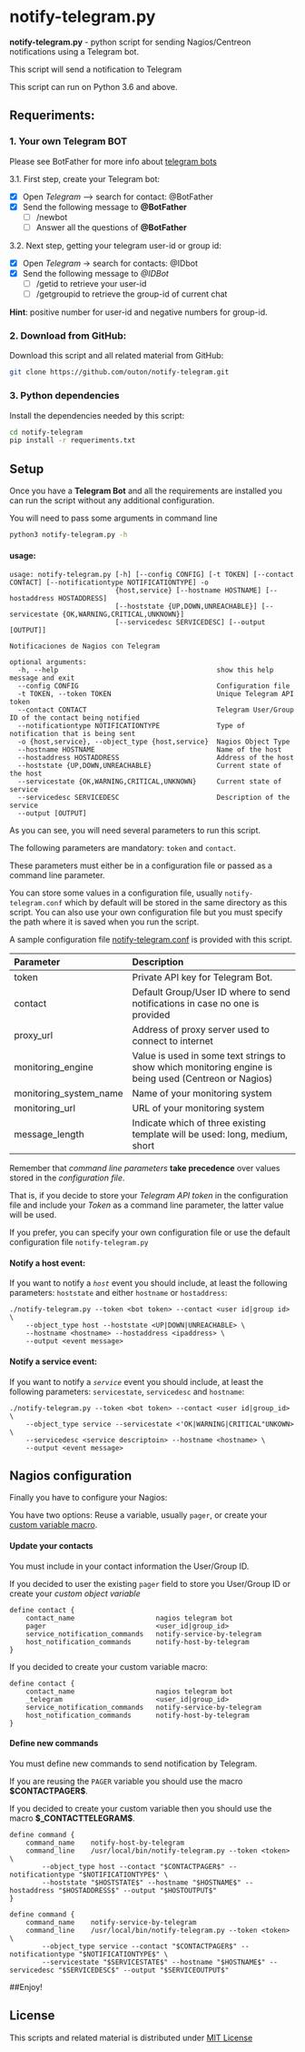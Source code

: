 # **notify-telegram.py**
 **notify-telegram.py** - python script for sending Nagios/Centreon notifications using a Telegram
    bot. 

This script will send a notification to Telegram

This script can run on Python 3.6 and above.



## Requeriments:

### 1. Your own Telegram BOT
Please see BotFather for more info about [telegram bots](https://core.telegram.org/bots)
    
3.1. First step, create your Telegram bot:

- [x] Open *Telegram* --> search for contact: @BotFather
- [x] Send the following message to **@BotFather**
  - [ ] /newbot
  - [ ] Answer all the questions of **@BotFather**
    
3.2. Next step, getting your telegram user-id or group id:

- [x] Open *Telegram* -> search for contacts: @IDbot
- [x] Send the following message to *@IDBot*
  - [ ] /getid to retrieve your user-id
  - [ ] /getgroupid to retrieve the group-id of current chat

**Hint**: positive number for user-id and negative numbers for group-id.

### 2. Download from GitHub:
Download this script and all related material from GitHub:
```bash
git clone https://github.com/outon/notify-telegram.git
```

### 3. Python dependencies
Install the dependencies needed by this script:

```bash
cd notify-telegram
pip install -r requeriments.txt
```

## Setup
Once you have a **Telegram Bot** and all the requirements are installed  you can run the script without any additional configuration.

You will need to pass some arguments in command line 

```bash
python3 notify-telegram.py -h
```

#### usage:

    usage: notify-telegram.py [-h] [--config CONFIG] [-t TOKEN] [--contact CONTACT] [--notificationtype NOTIFICATIONTYPE] -o
                              {host,service} [--hostname HOSTNAME] [--hostaddress HOSTADDRESS]
                              [--hoststate {UP,DOWN,UNREACHABLE}] [--servicestate {OK,WARNING,CRITICAL,UNKNOWN}]
                              [--servicedesc SERVICEDESC] [--output [OUTPUT]]
    
    Notificaciones de Nagios con Telegram
    
    optional arguments:
      -h, --help                                       show this help message and exit
      --config CONFIG                                  Configuration file
      -t TOKEN, --token TOKEN                          Unique Telegram API token
      --contact CONTACT                                Telegram User/Group ID of the contact being notified
      --notificationtype NOTIFICATIONTYPE              Type of notification that is being sent
      -o {host,service}, --object_type {host,service}  Nagios Object Type
      --hostname HOSTNAME                              Name of the host
      --hostaddress HOSTADDRESS                        Address of the host
      --hoststate {UP,DOWN,UNREACHABLE}                Current state of the host
      --servicestate {OK,WARNING,CRITICAL,UNKNOWN}     Current state of service
      --servicedesc SERVICEDESC                        Description of the service
      --output [OUTPUT]

As you can see, you will need several parameters to run this script.

The following parameters are mandatory: `token` and `contact`.

These parameters must either be in a configuration file or passed as a command line parameter.

You can store some values in a configuration file, usually `notify-telegram.conf` which by default will be stored in the same directory as this script. You can also use your own configuration file but you must specify the path where it is saved when you run the script.

A sample configuration file [notify-telegram.conf](./notify-telegram.conf) is provided with this script.

| Parameter  | Description|
| :---         |     :---     |
| token   | Private API key for Telegram Bot.   |
| contact | Default Group/User ID where to send notifications in case no one is provided |   
| proxy_url | Address of proxy server used to connect to internet |
| monitoring_engine | Value is used in some text strings to show which monitoring engine is being used (Centreon or Nagios) |
| monitoring_system_name | Name of your monitoring system |
| monitoring_url | URL of your monitoring system |
| message_length | Indicate which of three existing template will be used: long, medium, short

Remember that *command line parameters* **take precedence** over values stored in the *configuration file*.

That is, if you decide to store your _Telegram API token_ in the configuration file and include your _Token_ as a command line parameter, the latter value will be used.

If you prefer, you can specify your own configuration file or use the default configuration file `notify-telegram.py`

#### Notify a host event:
If you want to notify a *`host`* event you should include, at least the following parameters: `hoststate` and either `hostname` or `hostaddress`:

    ./notify-telegram.py --token <bot token> --contact <user id|group id> \ 
        --object_type host --hoststate <UP|DOWN|UNREACHABLE> \ 
        --hostname <hostname> --hostaddress <ipaddress> \ 
        --output <event message>
    
#### Notify a service event:
If you want to notify a *`service`* event you should include, at least the following parameters: `servicestate`, `servicedesc` and `hostname`:

    ./notify-telegram.py --token <bot token> --contact <user id|group_id> \ 
        --object_type service --servicestate <'OK|WARNING|CRITICAL"UNKOWN> \ 
        --servicedesc <service descriptoin> --hostname <hostname> \ 
        --output <event message>

## Nagios configuration

Finally you have to configure your Nagios:

You have two options: Reuse a variable, usually `pager`, or create your [custom variable macro](https://assets.nagios.com/downloads/nagioscore/docs/nagioscore/4/en/customobjectvars.html).

#### Update your contacts
You must include in your contact information the User/Group ID.

If you decided to user the existing `pager` field to store you User/Group ID or create your *custom object variable*
    
    define contact {
        contact_name                    nagios telegram bot
        pager                           <user_id|group_id>
        service_notification_commands   notify-service-by-telegram
        host_notification_commands      notify-host-by-telegram
    }

If you decided to create your custom variable macro:
    
    define contact {
        contact_name                    nagios telegram bot
        _telegram                       <user_id|group_id>
        service_notification_commands   notify-service-by-telegram
        host_notification_commands      notify-host-by-telegram
    }


#### Define new commands
You must define new commands to send notification by Telegram.

If you are reusing the `PAGER` variable you should use the macro **\$CONTACTPAGER\$**.

If you decided to create your custom variable then you should use the macro **\$_CONTACTTELEGRAM\$**.
 
    define command {
        command_name    notify-host-by-telegram
        command_line    /usr/local/bin/notify-telegram.py --token <token> \ 
            --object_type host --contact "$CONTACTPAGER$" --notificationtype "$NOTIFICATIONTYPE$" \ 
            --hoststate "$HOSTSTATE$" --hostname "$HOSTNAME$" --hostaddress "$HOSTADDRESS$" --output "$HOSTOUTPUT$"
    }
    
    define command {
        command_name    notify-service-by-telegram
        command_line    /usr/local/bin/notify-telegram.py --token <token> \
            --object_type service --contact "$CONTACTPAGER$" --notificationtype "$NOTIFICATIONTYPE$" \ 
            --servicestate "$SERVICESTATE$" --hostname "$HOSTNAME$" --servicedesc "$SERVICEDESC$" --output "$SERVICEOUTPUT$"


##Enjoy!

## License
This scripts and related material is distributed under [MIT License](./LICENSE.txt)